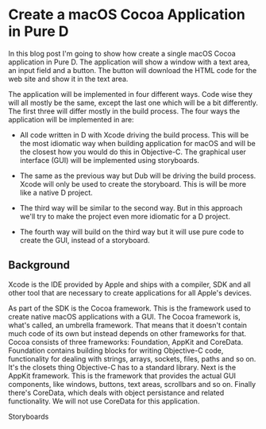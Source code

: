 # Create a macOS Cocoa Application in Pure D

In this blog post I'm going to show how create a single macOS Cocoa application
in Pure D. The application will show a window with a text area, an input field
and a button. The button will download the HTML code for the web site and show
it in the text area.

The application will be implemented in four different ways. Code wise they will
all mostly be the same, except the last one which will be a bit differently.
The first three will differ mostly in the build process. The four ways the
application will be implemented in are:

* All code written in D with Xcode driving the build process. This will be
    the most idiomatic way when building application for macOS and will be the
    closest how you would do this in Objective-C. The graphical user interface
    (GUI) will be implemented using storyboards.

* The same as the previous way but Dub will be driving the build process. Xcode
    will only be used to create the storyboard. This is will be more like a
    native D project.

* The third way will be similar to the second way. But in this approach we'll
    try to make the project even more idiomatic for a D project.

* The fourth way will build on the third way but it will use pure code to create
    the GUI, instead of a storyboard.


## Background

Xcode is the IDE provided by Apple and ships with a compiler, SDK and all other
tool that are necessary to create applications for all Apple's devices.

As part of the SDK is the Cocoa framework. This is the framework used to create
native macOS applications with a GUI. The Cocoa framework is, what's called, an
umbrella framework. That means that it doesn't contain much code of its own but
instead depends on other frameworks for that. Cocoa consists of three frameworks:
Foundation, AppKit and CoreData. Foundation contains building blocks for writing
Objective-C code, functionality for dealing with strings, arrays, sockets, files,
paths and so on. It's the closets thing Objective-C has to a standard library.
Next is the AppKit framework. This is the framework that provides the actual GUI
components, like windows, buttons, text areas, scrollbars and so on. Finally
there's CoreData, which deals with object persistance and related functionality.
We will not use CoreData for this application.

Storyboards
